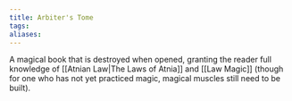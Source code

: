 ```yaml
---
title: Arbiter's Tome
tags: 
aliases:
---
```

A magical book that is destroyed when opened, granting the reader full knowledge of [[Atnian Law|The Laws of Atnia]] and [[Law Magic]] (though for one who has not yet practiced magic, magical muscles still need to be built).